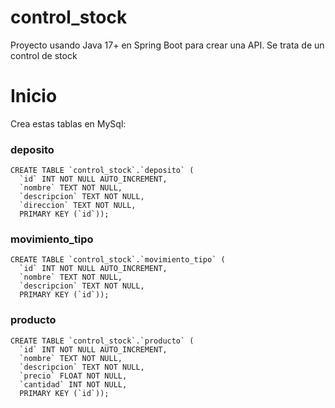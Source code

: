 # control_stock
Proyecto usando Java 17+ en Spring Boot para crear una API. Se trata de un control de stock
# Inicio
Crea estas tablas en MySql:
### deposito
```
CREATE TABLE `control_stock`.`deposito` (
  `id` INT NOT NULL AUTO_INCREMENT,
  `nombre` TEXT NOT NULL,
  `descripcion` TEXT NOT NULL,
  `direccion` TEXT NOT NULL,
  PRIMARY KEY (`id`));
```
### movimiento_tipo
```
CREATE TABLE `control_stock`.`movimiento_tipo` (
  `id` INT NOT NULL AUTO_INCREMENT,
  `nombre` TEXT NOT NULL,
  `descripcion` TEXT NOT NULL,
  PRIMARY KEY (`id`));
```
### producto
```
CREATE TABLE `control_stock`.`producto` (
  `id` INT NOT NULL AUTO_INCREMENT,
  `nombre` TEXT NOT NULL,
  `descripcion` TEXT NOT NULL,
  `precio` FLOAT NOT NULL,
  `cantidad` INT NOT NULL,
  PRIMARY KEY (`id`));
```
